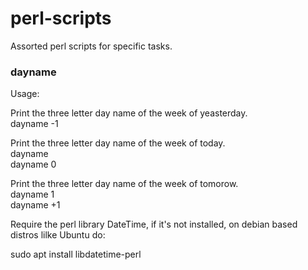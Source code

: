 # perl-scripts

Assorted perl scripts for specific tasks.

### dayname

Usage: 

Print the three letter day name of the week of yeasterday.   
dayname -1  

Print the three letter day name of the week of today.  
dayname   
dayname 0  

Print the three letter day name of the week of tomorow.  
dayname 1  
dayname +1  

Require the perl library DateTime, if it's not installed, on debian based distros lilke Ubuntu do:  

sudo apt install libdatetime-perl  


